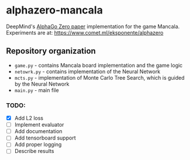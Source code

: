 # alphazero-mancala
DeepMind's [AlphaGo Zero paper](https://deepmind.com/blog/alphago-zero-learning-scratch/) implementation for the game Mancala.
Experiments are at:
https://www.comet.ml/eksponente/alphazero

## Repository organization
* `game.py` - contains Mancala board implementation and the game logic
* `netowrk.py` - contains implementation of the Neural Network
* `mcts.py` - implementation of Monte Carlo Tree Search, which is guided by the Neural Network
* `main.py` - main file

### TODO:
- [x] Add L2 loss
- [ ] Implement evaluator
- [ ] Add documentation
- [ ] Add tensorboard support
- [ ] Add proper logging
- [ ] Describe results
